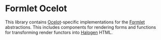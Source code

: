 # Formlet Ocelot

This library contains [Ocelot]-specific implementations for the [Formlet]
abstractions. This includes components for rendering forms and functions for
transforming render functors into [Halogen] HTML.

[formlet]: https://github.com/citizennet/purescript-formlet
[halogen]: https://github.com/purescript-halogen/purescript-halogen
[ocelot]: https://github.com/citizennet/purescript-ocelot
